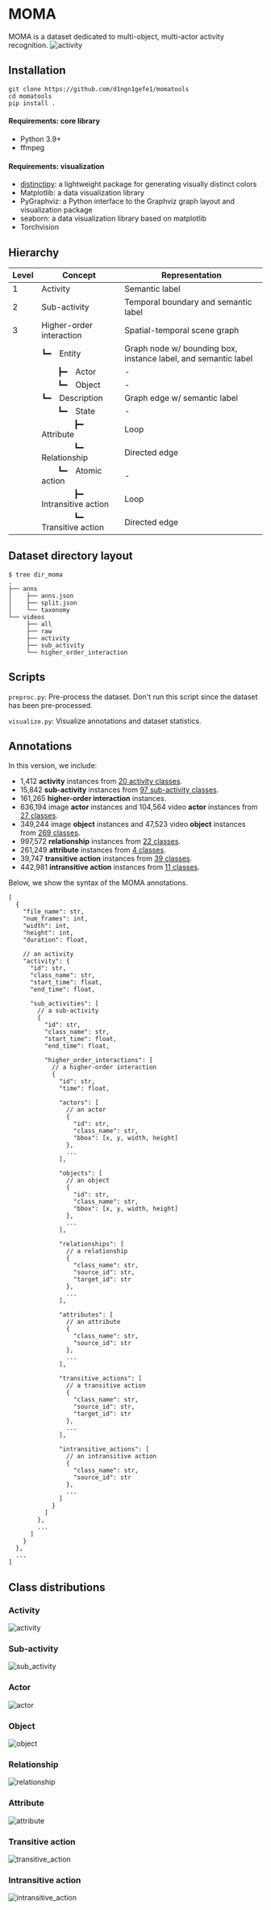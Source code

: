 # MOMA
MOMA is a dataset dedicated to multi-object, multi-actor activity recognition. 
![activity](figures/moma.gif)

## Installation
```
git clone https://github.com/d1ngn1gefe1/momatools
cd momatools
pip install .
```

#### Requirements: core library
- Python 3.9+
- ffmpeg

#### Requirements: visualization

- [distinctipy](https://github.com/alan-turing-institute/distinctipy): a lightweight package for generating visually distinct colors
- Matplotlib: a data visualization library
- PyGraphviz: a Python interface to the Graphviz graph layout and visualization package
- seaborn: a data visualization library based on matplotlib
- Torchvision

## Hierarchy
| Level | Concept                                              | Representation                                                 |
|-------|------------------------------------------------------|----------------------------------------------------------------|
| 1     | Activity                                             | Semantic label                                                 |
| 2     | Sub-activity                                         | Temporal boundary and semantic label                           |
| 3     | Higher-order interaction                             | Spatial-temporal scene graph                                   |
|       | ┗━&emsp;Entity                                       | Graph node w/ bounding box, instance label, and semantic label |
|       | &emsp;&emsp;┣━&emsp;Actor                            | -                                                              |
|       | &emsp;&emsp;┗━&emsp;Object                           | -                                                              |
|       | ┗━&emsp;Description                                  | Graph edge w/ semantic label                                   |
|       | &emsp;&emsp;┗━&emsp;State                            | -                                                              |
|       | &emsp;&emsp;&emsp;&emsp;┣━&emsp;Attribute            | Loop                                                           |
|       | &emsp;&emsp;&emsp;&emsp;┗━&emsp;Relationship         | Directed edge                                                  |
|       | &emsp;&emsp;┗━&emsp;Atomic action                    | -                                                              |
|       | &emsp;&emsp;&emsp;&emsp;┣━&emsp;Intransitive action  | Loop                                                           |
|       | &emsp;&emsp;&emsp;&emsp;┗━&emsp;Transitive action    | Directed edge                                                  |

## Dataset directory layout
```
$ tree dir_moma
.
├── anns
│    ├── anns.json
│    ├── split.json
│    └── taxonomy
└── videos
     ├── all
     ├── raw
     ├── activity
     ├── sub_activity
     └── higher_order_interaction
```

## Scripts
``preproc.py``: Pre-process the dataset. Don't run this script since the dataset has been pre-processed.

``visualize.py``: Visualize annotations and dataset statistics.

## Annotations
In this version, we include:
- 1,412 **activity** instances from [20 activity classes](https://raw.githubusercontent.com/d1ngn1gefe1/momatools/main/figures/activity.png?token=GHSAT0AAAAAABQHYNY25PBBGA4AIBT52DAAYPUG5AQ).
- 15,842 **sub-activity** instances from [97 sub-activity classes](https://raw.githubusercontent.com/d1ngn1gefe1/momatools/main/figures/sub_activity.png?token=GHSAT0AAAAAABQHYNY2CEGAIBK5KOSZLLPWYPUG6EQ).
- 161,265 **higher-order interaction** instances.
- 636,194 image **actor** instances and 104,564 video **actor** instances from [27 classes](https://raw.githubusercontent.com/d1ngn1gefe1/momatools/main/figures/actor.png?token=GHSAT0AAAAAABQHYNY3YODQHWF6ZEIKXHVGYPUG6WQ).
- 349,244 image **object** instances and 47,523 video **object** instances from [269 classes](https://raw.githubusercontent.com/d1ngn1gefe1/momatools/main/figures/object.png?token=GHSAT0AAAAAABQHYNY2S2BOY2KXIIHDBSPIYPUG6YA).
- 997,572 **relationship** instances from [22 classes](https://raw.githubusercontent.com/d1ngn1gefe1/momatools/main/figures/relationship.png?token=GHSAT0AAAAAABQHYNY3YR77CAOVI5JQBNZCYPUG7MA).
- 261,249 **attribute** instances from [4 classes](https://raw.githubusercontent.com/d1ngn1gefe1/momatools/main/figures/attribute.png?token=GHSAT0AAAAAABQHYNY2KBQJLZ5BPJH7EKIKYPUG7PQ).
- 39,747 **transitive action** instances from [39 classes](https://raw.githubusercontent.com/d1ngn1gefe1/momatools/main/figures/transitive_action.png?token=GHSAT0AAAAAABQHYNY3VTPGYBKO52XBPEUUYPUG7WQ).
- 442,981 **intransitive action** instances from [11 classes](https://raw.githubusercontent.com/d1ngn1gefe1/momatools/main/figures/intransitive_action.png?token=GHSAT0AAAAAABQHYNY2O4HYZFXUG3S7M5UMYPUG7XA).

Below, we show the syntax of the MOMA annotations.
```json5
[
  {
    "file_name": str,
    "num_frames": int,
    "width": int,
    "height": int,
    "duration": float,

    // an activity
    "activity": {
      "id": str,
      "class_name": str,
      "start_time": float,
      "end_time": float,
      
      "sub_activities": [
        // a sub-activity
        {
          "id": str,
          "class_name": str,
          "start_time": float,
          "end_time": float,
          
          "higher_order_interactions": [
            // a higher-order interaction
            {
              "id": str,
              "time": float,
              
              "actors": [
                // an actor
                {
                  "id": str,
                  "class_name": str,
                  "bbox": [x, y, width, height]
                },
                ...
              ],
              
              "objects": [
                // an object
                {
                  "id": str,
                  "class_name": str,
                  "bbox": [x, y, width, height]
                },
                ...
              ],
              
              "relationships": [
                // a relationship
                {
                  "class_name": str,
                  "source_id": str,
                  "target_id": str
                },
                ...
              ],
              
              "attributes": [
                // an attribute
                {
                  "class_name": str,
                  "source_id": str
                },
                ...
              ],
              
              "transitive_actions": [
                // a transitive action
                {
                  "class_name": str,
                  "source_id": str,
                  "target_id": str
                },
                ...
              ],
              
              "intransitive_actions": [
                // an intransitive action
                {
                  "class_name": str,
                  "source_id": str
                },
                ...
              ]
            }
          ]
        },
        ...
      ]
    }
  },
  ...
]
```

## Class distributions
### Activity
![activity](figures/activity.png)
### Sub-activity
![sub_activity](figures/sub_activity.png)
### Actor
![actor](figures/actor.png)
### Object
![object](figures/object.png)
### Relationship
![relationship](figures/relationship.png)
### Attribute
![attribute](figures/attribute.png)
### Transitive action
![transitive_action](figures/transitive_action.png)
### Intransitive action
![intransitive_action](figures/intransitive_action.png)
